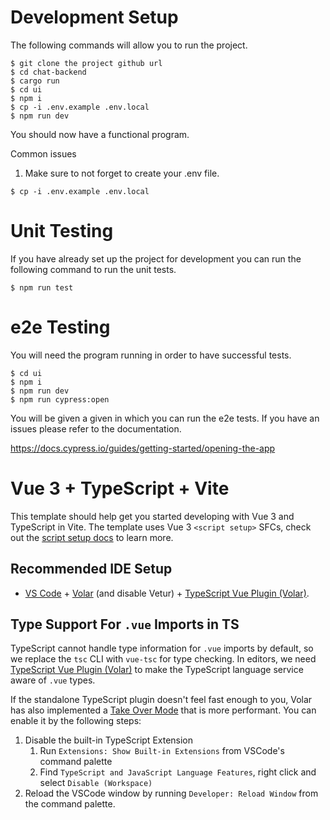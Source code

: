 # Development Setup

The following commands will allow you to run the project.

```
$ git clone the project github url
$ cd chat-backend
$ cargo run
$ cd ui
$ npm i
$ cp -i .env.example .env.local
$ npm run dev
```

You should now have a functional program.

Common issues

1. Make sure to not forget to create your .env file.

```
$ cp -i .env.example .env.local
```

# Unit Testing

If you have already set up the project for development you can run the following command to run the unit tests.

```
$ npm run test
```

# e2e Testing

You will need the program running in order to have successful tests.

```
$ cd ui
$ npm i
$ npm run dev
$ npm run cypress:open
```

You will be given a given in which you can run the e2e tests. If you have an issues please refer to the documentation.

https://docs.cypress.io/guides/getting-started/opening-the-app

# Vue 3 + TypeScript + Vite

This template should help get you started developing with Vue 3 and TypeScript in Vite. The template uses Vue 3 `<script setup>` SFCs, check out the [script setup docs](https://v3.vuejs.org/api/sfc-script-setup.html#sfc-script-setup) to learn more.

## Recommended IDE Setup

- [VS Code](https://code.visualstudio.com/) + [Volar](https://marketplace.visualstudio.com/items?itemName=Vue.volar) (and disable Vetur) + [TypeScript Vue Plugin (Volar)](https://marketplace.visualstudio.com/items?itemName=Vue.vscode-typescript-vue-plugin).

## Type Support For `.vue` Imports in TS

TypeScript cannot handle type information for `.vue` imports by default, so we replace the `tsc` CLI with `vue-tsc` for type checking. In editors, we need [TypeScript Vue Plugin (Volar)](https://marketplace.visualstudio.com/items?itemName=Vue.vscode-typescript-vue-plugin) to make the TypeScript language service aware of `.vue` types.

If the standalone TypeScript plugin doesn't feel fast enough to you, Volar has also implemented a [Take Over Mode](https://github.com/johnsoncodehk/volar/discussions/471#discussioncomment-1361669) that is more performant. You can enable it by the following steps:

1. Disable the built-in TypeScript Extension
   1. Run `Extensions: Show Built-in Extensions` from VSCode's command palette
   2. Find `TypeScript and JavaScript Language Features`, right click and select `Disable (Workspace)`
2. Reload the VSCode window by running `Developer: Reload Window` from the command palette.

